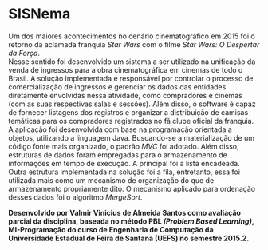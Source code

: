 # SISNema
 Um dos maiores acontecimentos no cenário cinematográfico em 2015 foi o retorno da aclamada franquia <i>Star Wars</i> com o filme <i>Star Wars: O Despertar da Força</i>.<br>
 Nesse sentido foi desenvolvido um sistema a ser utilizado na unificação da venda de ingressos para a obra cinematográfica em cinemas de todo o Brasil. A solução implementada é responsável por controlar o processo de comercialização de ingressos e gerenciar os dados das entidades diretamente envolvidas nessa atividade, como compradores e cinemas (com as suas respectivas salas e sessões). Além disso, o software é capaz de fornecer listagens dos registros e organizar a distribuição de camisas temáticas para os compradores registrados no fã clube oficial da franquia.<br>
 A aplicação foi desenvolvida com base na programação orientada a objetos, utilizando a linguagem Java. Buscando-se a materialização de um código fonte mais organizado, o padrão <i>MVC</i> foi adotado. Além disso, estruturas de dados foram empregadas para o armazenamento de informações em tempo de execução. A principal foi a lista encadeada. Outra estrutura implementada na solução foi a fila, entretanto, essa foi utilizada mais como um mecanismo de organização do que de armazenamento propriamente dito. O mecanismo aplicado para ordenação desses dados foi o algoritmo <i>MergeSort</i>.
 
 <b>Desenvolvido por Valmir Vinicius de Almeida Santos como avaliação parcial da disciplina, baseada no método PBL <i>(Problem Based Learning)</i>, MI-Programação do curso de Engenharia de Computação da Universidade Estadual de Feira de Santana (UEFS) no semestre 2015.2.</b>
 
